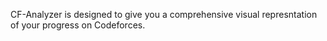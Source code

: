 CF-Analyzer is designed to give you a comprehensive visual represntation of your progress on Codeforces. 
